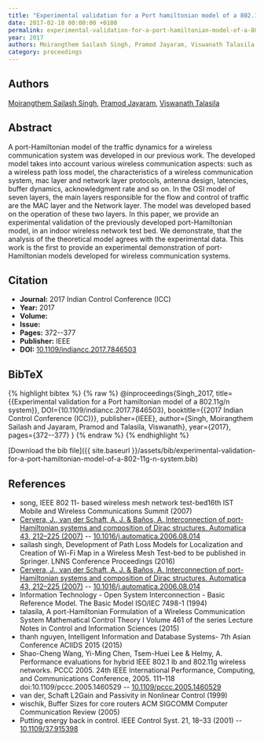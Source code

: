 ```yaml
---
title: "Experimental validation for a Port hamiltonian model of a 802.11g/n system"
date: 2017-02-10 00:00:00 +0100
permalink: experimental-validation-for-a-port-hamiltonian-model-of-a-802-11g-n-system
year: 2017
authors: Moirangthem Sailash Singh, Pramod Jayaram, Viswanath Talasila
category: proceedings
---
```

 
## Authors
[Moirangthem Sailash Singh](authors/moirangthem-sailash-singh), [Pramod Jayaram](authors/pramod-jayaram), [Viswanath Talasila](authors/viswanath-talasila)
 
## Abstract
A port-Hamiltonian model of the traffic dynamics for a wireless communication system was developed in our previous work. The developed model takes into account various wireless communication aspects: such as a wireless path loss model, the characteristics of a wireless communication system, mac layer and network layer protocols, antenna design, latencies, buffer dynamics, acknowledgment rate and so on. In the OSI model of seven layers, the main layers responsible for the flow and control of traffic are the MAC layer and the Network layer. The model was developed based on the operation of these two layers. In this paper, we provide an experimental validation of the previously developed port-Hamiltonian model, in an indoor wireless network test bed. We demonstrate, that the analysis of the theoretical model agrees with the experimental data. This work is the first to provide an experimental demonstration of port-Hamiltonian models developed for wireless communication systems.
 
## Citation
- **Journal:** 2017 Indian Control Conference (ICC)
- **Year:** 2017
- **Volume:** 
- **Issue:** 
- **Pages:** 372--377
- **Publisher:** IEEE
- **DOI:** [10.1109/indiancc.2017.7846503](https://doi.org/10.1109/indiancc.2017.7846503)
 
## BibTeX
{% highlight bibtex %}
{% raw %}
@inproceedings{Singh_2017,
  title={{Experimental validation for a Port hamiltonian model of a 802.11g/n system}},
  DOI={10.1109/indiancc.2017.7846503},
  booktitle={{2017 Indian Control Conference (ICC)}},
  publisher={IEEE},
  author={Singh, Moirangthem Sailash and Jayaram, Pramod and Talasila, Viswanath},
  year={2017},
  pages={372--377}
}
{% endraw %}
{% endhighlight %}
 
[Download the bib file]({{ site.baseurl }}/assets/bib/experimental-validation-for-a-port-hamiltonian-model-of-a-802-11g-n-system.bib)
 
## References
- song, IEEE 802 11- based wireless mesh network test-bed16th IST Mobile and Wireless Communications Summit (2007)
- [Cervera, J., van der Schaft, A. J. & Baños, A. Interconnection of port-Hamiltonian systems and composition of Dirac structures. Automatica 43, 212–225 (2007)](interconnection-of-port-hamiltonian-systems-and-composition-of-dirac-structures) -- [10.1016/j.automatica.2006.08.014](https://doi.org/10.1016/j.automatica.2006.08.014)
- sailash singh, Development of Path Loss Models for Localization and Creation of Wi-Fi Map in a Wireless Mesh Test-bed to be published in Springer. LNNS Conference Proceedings (2016)
- [Cervera, J., van der Schaft, A. J. & Baños, A. Interconnection of port-Hamiltonian systems and composition of Dirac structures. Automatica 43, 212–225 (2007)](interconnection-of-port-hamiltonian-systems-and-composition-of-dirac-structures) -- [10.1016/j.automatica.2006.08.014](https://doi.org/10.1016/j.automatica.2006.08.014)
- Information Technology - Open System Interconnection - Basic Reference Model. The Basic Model ISO/IEC 7498-1 (1994)
- talasila, A port-Hamiltonian Formulation of a Wireless Communication System Mathematical Control Theory I Volume 461 of the series Lecture Notes in Control and Information Sciences (2015)
- thanh nguyen, Intelligent Information and Database Systems- 7th Asian Conference ACIIDS 2015 (2015)
- Shao-Cheng Wang, Yi-Ming Chen, Tsem-Huei Lee & Helmy, A. Performance evaluations for hybrid IEEE 802.1 lb and 802.11g wireless networks. PCCC 2005. 24th IEEE International Performance, Computing, and Communications Conference, 2005. 111–118 doi:10.1109/pccc.2005.1460529 -- [10.1109/pccc.2005.1460529](https://doi.org/10.1109/pccc.2005.1460529)
- van der, Schaft L2Gain and Passivity in Nonlinear Control (1999)
- wischik, Buffer Sizes for core routers ACM SIGCOMM Computer Communication Review (2005)
- Putting energy back in control. IEEE Control Syst. 21, 18–33 (2001) -- [10.1109/37.915398](https://doi.org/10.1109/37.915398)

